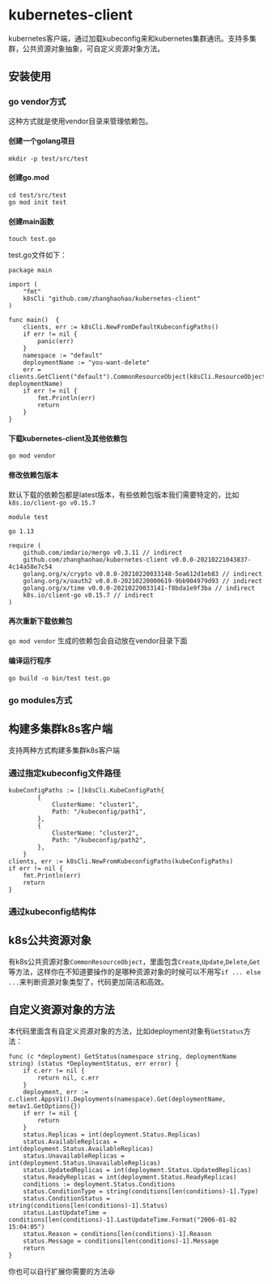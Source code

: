 # kubernetes-client
kubernetes客户端，通过加载kubeconfig来和kubernetes集群通讯。支持多集群，公共资源对象抽象，可自定义资源对象方法。
## 安装使用
### go vendor方式
这种方式就是使用vendor目录来管理依赖包。
#### 创建一个golang项目 
`mkdir -p test/src/test`
#### 创建go.mod
`cd test/src/test`     
`go mod init test`
#### 创建main函数
`touch test.go`

test.go文件如下：
```golang
package main

import (
	"fmt"
	k8sCli "github.com/zhanghaohao/kubernetes-client"
)

func main()  {
	clients, err := k8sCli.NewFromDefaultKubeconfigPaths()
	if err != nil {
		panic(err)
	}
	namespace := "default"
	deploymentName := "you-want-delete"
	err = clients.GetClient("default").CommonResourceObject(k8sCli.ResourceObjectType(k8sCli.KubernetesDeployment)).Delete(namespace, deploymentName)
	if err != nil {
		fmt.Println(err)
		return
	}
}
```
#### 下载kubernetes-client及其他依赖包
`go mod vendor`
#### 修改依赖包版本
默认下载的依赖包都是latest版本，有些依赖包版本我们需要特定的，比如`k8s.io/client-go v0.15.7`
```
module test

go 1.13

require (
	github.com/imdario/mergo v0.3.11 // indirect
	github.com/zhanghaohao/kubernetes-client v0.0.0-20210221043837-4c14a58e7c54
	golang.org/x/crypto v0.0.0-20210220033148-5ea612d1eb83 // indirect
	golang.org/x/oauth2 v0.0.0-20210220000619-9bb904979d93 // indirect
	golang.org/x/time v0.0.0-20210220033141-f8bda1e9f3ba // indirect
	k8s.io/client-go v0.15.7 // indirect
)
```
#### 再次重新下载依赖包
`go mod vendor`
生成的依赖包会自动放在vendor目录下面
#### 编译运行程序
`go build -o bin/test test.go`


### go modules方式

## 构建多集群k8s客户端
支持两种方式构建多集群k8s客户端
### 通过指定kubeconfig文件路径
```golang
kubeConfigPaths := []k8sCli.KubeConfigPath{
		{
			ClusterName: "cluster1",
			Path: "/kubeconfig/path1",
		},
		{
			ClusterName: "cluster2",
			Path: "/kubeconfig/path2",
		},
	}
clients, err := k8sCli.NewFromKubeconfigPaths(kubeConfigPaths)
if err != nil {
	fmt.Println(err)
	return
}
```
### 通过kubeconfig结构体
## k8s公共资源对象
有k8s公共资源对象`CommonResourceObject`，里面包含`Create`,`Update`,`Delete`,`Get`等方法，这样你在不知道要操作的是哪种资源对象的时候可以不用写`if ... else ...`来判断资源对象类型了，代码更加简洁和高效。
## 自定义资源对象的方法
本代码里面含有自定义资源对象的方法，比如deployment对象有`GetStatus`方法：
```golang
func (c *deployment) GetStatus(namespace string, deploymentName string) (status *DeploymentStatus, err error) {
	if c.err != nil {
		return nil, c.err
	}
	deployment, err := c.client.AppsV1().Deployments(namespace).Get(deploymentName, metav1.GetOptions{})
	if err != nil {
		return
	}
	status.Replicas = int(deployment.Status.Replicas)
	status.AvailableReplicas = int(deployment.Status.AvailableReplicas)
	status.UnavailableReplicas = int(deployment.Status.UnavailableReplicas)
	status.UpdatedReplicas = int(deployment.Status.UpdatedReplicas)
	status.ReadyReplicas = int(deployment.Status.ReadyReplicas)
	conditions := deployment.Status.Conditions
	status.ConditionType = string(conditions[len(conditions)-1].Type)
	status.ConditionStatus = string(conditions[len(conditions)-1].Status)
	status.LastUpdateTime = conditions[len(conditions)-1].LastUpdateTime.Format("2006-01-02 15:04:05")
	status.Reason = conditions[len(conditions)-1].Reason
	status.Message = conditions[len(conditions)-1].Message
	return
}
```
你也可以自行扩展你需要的方法:laughing:

